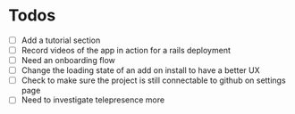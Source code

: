 # Todos
- [ ] Add a tutorial section
- [ ] Record videos of the app in action for a rails deployment
- [ ] Need an onboarding flow
- [ ] Change the loading state of an add on install to have a better UX
- [ ] Check to make sure the project is still connectable to github on settings page
- [ ] Need to investigate telepresence more
